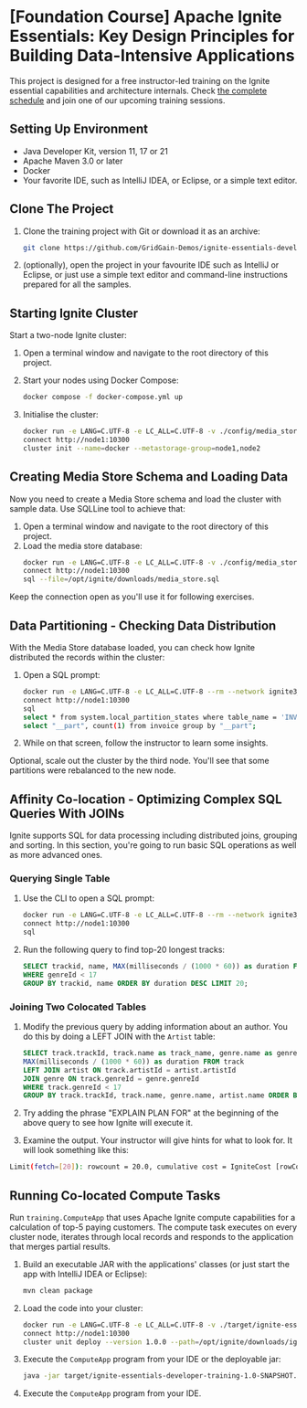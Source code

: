 # [Foundation Course] Apache Ignite Essentials: Key Design Principles for Building Data-Intensive Applications

This project is designed for a free instructor-led training on the Ignite essential capabilities and architecture internals.
Check [the complete schedule](https://www.gridgain.com/products/services/training/apache-ignite-workshop-Key-design-principles-for-building-data-intensive-applications) and join one of our upcoming training sessions.

## Setting Up Environment

* Java Developer Kit, version 11, 17 or 21
* Apache Maven 3.0 or later
* Docker
* Your favorite IDE, such as IntelliJ IDEA, or Eclipse, or a simple text editor.

## Clone The Project

1. Clone the training project with Git or download it as an archive:
    ```bash
    git clone https://github.com/GridGain-Demos/ignite-essentials-developer-training.git
    ```

2. (optionally), open the project in your favourite IDE such as IntelliJ or Eclipse, or just use a simple text editor
and command-line instructions prepared for all the samples.    

## Starting Ignite Cluster

Start a two-node Ignite cluster:

1. Open a terminal window and navigate to the root directory of this project.

2. Start your nodes using Docker Compose:
    ```bash
   docker compose -f docker-compose.yml up
   ```

3. Initialise the cluster:
    ```bash
   docker run -e LANG=C.UTF-8 -e LC_ALL=C.UTF-8 -v ./config/media_store.sql:/opt/ignite/downloads/media_store.sql --rm --network ignite3_default -it apacheignite/ignite:3.0.0 cli
   connect http://node1:10300
   cluster init --name=docker --metastorage-group=node1,node2 
    ```
 
## Creating Media Store Schema and Loading Data

Now you need to create a Media Store schema and load the cluster with sample data. Use SQLLine tool to achieve that:

1. Open a terminal window and navigate to the root directory of this project.
2. Load the media store database:
    ```bash
   docker run -e LANG=C.UTF-8 -e LC_ALL=C.UTF-8 -v ./config/media_store.sql:/opt/ignite/downloads/media_store.sql --rm --network ignite3_default -it apacheignite/ignite:3.0.0 cli
   connect http://node1:10300
   sql --file=/opt/ignite/downloads/media_store.sql
    ```

Keep the connection open as you'll use it for following exercises.

## Data Partitioning - Checking Data Distribution

With the Media Store database loaded, you can check how Ignite distributed the records within the cluster:

1. Open a SQL prompt:
    ```bash
   docker run -e LANG=C.UTF-8 -e LC_ALL=C.UTF-8 --rm --network ignite3_default -it apacheignite/ignite:3.0.0 cli
   connect http://node1:10300
   sql
   select * from system.local_partition_states where table_name = 'INVOICE';
   select "__part", count(1) from invoice group by "__part";
    ```

2. While on that screen, follow the instructor to learn some insights.

Optional, scale out the cluster by the third node. You'll see that some partitions were rebalanced to the new node.

## Affinity Co-location - Optimizing Complex SQL Queries With JOINs

Ignite supports SQL for data processing including distributed joins, grouping and sorting. In this section, you're 
going to run basic SQL operations as well as more advanced ones.

### Querying Single Table

1. Use the CLI to open a SQL prompt:
     ```bash
   docker run -e LANG=C.UTF-8 -e LC_ALL=C.UTF-8 --rm --network ignite3_default -it apacheignite/ignite:3.0.0 cli
   connect http://node1:10300
   sql
    ```

2. Run the following query to find top-20 longest tracks:

    ```sql
    SELECT trackid, name, MAX(milliseconds / (1000 * 60)) as duration FROM track
    WHERE genreId < 17
    GROUP BY trackid, name ORDER BY duration DESC LIMIT 20;
    ```

### Joining Two Colocated Tables

1. Modify the previous query by adding information about an author. You do this by doing a LEFT
JOIN with the `Artist` table:

    ```sql
   SELECT track.trackId, track.name as track_name, genre.name as genre, artist.name as artist,
   MAX(milliseconds / (1000 * 60)) as duration FROM track
   LEFT JOIN artist ON track.artistId = artist.artistId
   JOIN genre ON track.genreId = genre.genreId
   WHERE track.genreId < 17
   GROUP BY track.trackId, track.name, genre.name, artist.name ORDER BY duration DESC LIMIT 20;
   ```

2. Try adding the phrase "EXPLAIN PLAN FOR" at the beginning of the above query to see how Ignite will execute it.
3. Examine the output. Your instructor will give hints for what to look for. It will look something like this:
```bash
Limit(fetch=[20]): rowcount = 20.0, cumulative cost = IgniteCost [rowCount=15318.06, cpu=77499.96615043783, memory=33461.76, io=178134.0, network=101068.0], id = 35293  
```

## Running Co-located Compute Tasks

Run `training.ComputeApp` that uses Apache Ignite compute capabilities for a calculation of top-5 paying customers.
The compute task executes on every cluster node, iterates through local records and responds to the application that 
merges partial results.

1. Build an executable JAR with the applications' classes (or just start the app with IntelliJ IDEA or Eclipse):
    ```bash
    mvn clean package 
    ```
2. Load the code into your cluster:
    ```bash
   docker run -e LANG=C.UTF-8 -e LC_ALL=C.UTF-8 -v ./target/ignite-essentials-developer-training-1.0-SNAPSHOT.jar:/opt/ignite/downloads/ignite-essentials-developer-training-1.0-SNAPSHOT.jar --rm --network ignite3_default -it apacheignite/ignite:3.0.0 cli
   connect http://node1:10300
   cluster unit deploy --version 1.0.0 --path=/opt/ignite/downloads/ignite-essentials-developer-training-1.0-SNAPSHOT.jar essentialsCompute
    ```
3. Execute the `ComputeApp` program from your IDE or the deployable jar:
    ```bash
    java -jar target/ignite-essentials-developer-training-1.0-SNAPSHOT.jar 
    ```
3. Execute the `ComputeApp` program from your IDE. 

